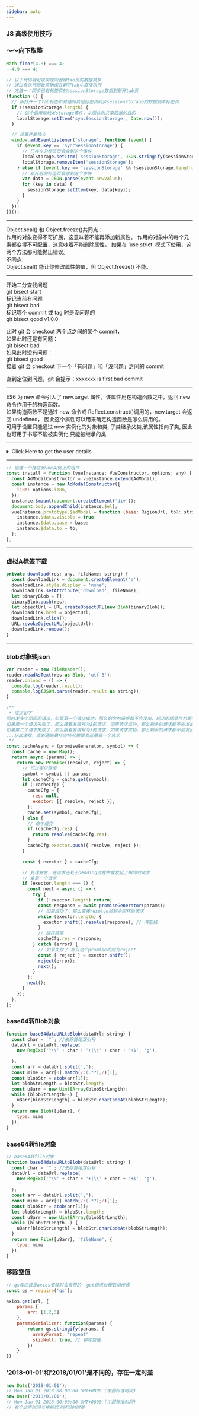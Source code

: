 ```yaml
---
sidebar: auto
---
```


### JS 高级使用技巧

### ～～向下取整
```javascript
Math.floor(4.8) === 4;
~~4.9 === 4;
```

```javascript
// 以下代码就可以实现同源跨tab页的数据共享
// 通过自执行函数来确保在新开tab中直接执行
// 方法一：同步已有标签页的sessionStorage数据到新开tab页
(function () {
  // 新打开一个tab标签页并通知其他标签页同步sessionStorage的数据到本标签页
  if (!sessionStorage.length) {
    // 这个调用能触发storage事件，从而达到共享数据的目的
    localStorage.setItem('syncSessionStorage', Date.now());
  }

  // 该事件是核心
  window.addEventListener('storage', function (event) {
    if (event.key == 'syncSessionStorage') {
      // 已存在的标签页会收到这个事件
      localStorage.setItem('sessionStorage', JSON.stringify(sessionStorage));
      localStorage.removeItem('sessionStorage');
    } else if (event.key == 'sessionStorage' && !sessionStorage.length) {
      // 新开启的标签页会收到这个事件
      var data = JSON.parse(event.newValue);
      for (key in data) {
        sessionStorage.setItem(key, data[key]);
      }
    }
  });
})();
```

---

Object.seal() 和 Object.freeze()共同点：  
作用的对象变得不可扩展，这意味着不能再添加新属性。
作用的对象中的每个元素都变得不可配置，这意味着不能删除属性。
如果在 ‘use strict’ 模式下使用，这两个方法都可能抛出错误。  
不同点:  
Object.seal() 能让你修改属性的值，但 Object.freeze() 不能。

---

开始二分查找问题  
git bisect start  
标记当前有问题  
git bisect bad  
标记哪个 commit 或 tag 时是没问题的  
git bisect good v1.0.0

此时 git 会 checkout 两个点之间的某个 commit，  
如果此时还是有问题：  
git bisect bad  
如果此时没有问题：  
git bisect good  
接着 git 会 checkout 下一个「有问题」和「没问题」之间的 commit

直到定位到问题，git 会提示：xxxxxxx is first bad commit

---

ES6 为 new 命令引入了 new.target 属性，该属性用在构造函数之中，返回 new 命令作用于的构造函数。  
如果构造函数不是通过 new 命令或 Reflect.construct()调用的，new.target 会返回 undefined，
因此这个属性可以用来确定构造函数是怎么调用的。  
可用于设置只能通过 new 实例化的对象和类, 子类继承父类,该属性指向子类,
因此也可用于书写不能被实例化,只能被继承的类.

---

<details>
    <summary>Click Here to get the user details</summary>
    <table>
        <tr>
            <th>#</th>
            <th>Name</th>
            <th>Location</th>
            <th>Job</th>
        </tr>
        <tr>
            <td>1</td>
            <td>Adam</td>
            <td>Huston</td>
            <td>UI/UX</td>
        </tr>
    </table>
</details>

---

```javascript
// 创建一个挂在到vue实例上的组件
const install = function (vueInstance: VueConstructor, options: any) {
  const AdModalConstructor = vueInstance.extend(AdModal);
  const instance = new AdModalConstructor({
    i18n: options.i18n,
  });
  instance.$mount(document.createElement('div'));
  document.body.appendChild(instance.$el);
  vueInstance.prototype.$adModal = function (base: RegionUrl, to?: string) {
    instance.$data.visible = true;
    instance.$data.base = base;
    instance.$data.to = to;
  };
};
```
---

### 虚拟A标签下载
```javascript
private download(res: any, fileName: string) {
  const downloadLink = document.createElement('a');
  downloadLink.style.display = 'none';
  downloadLink.setAttribute('download', fileName);
  let binaryBlob = [];
  binaryBlob.push(res);
  let objectUrl = URL.createObjectURL(new Blob(binaryBlob));
  downloadLink.href = objectUrl;
  downloadLink.click();
  URL.revokeObjectURL(objectUrl);
  downloadLink.remove();
}
```

---

### blob对象转json
```javascript
var reader = new FileReader();
reader.readAsText(res as Blob, 'utf-8');
reader.onload = () => {
  console.log(reader.result);
  console.log(JSON.parse(reader.result as string));
}
```

```javascript
/**
 * 描述如下
同时发多个相同的请求，如果第一个请求成功，那么剩余的请求都不会发出，成功的结果作为剩余请求返回
如果第一个请求失败了，那么接着发编号为2的请求，如果请求成功，那么剩余的请求都不会发出，成功的结果作为剩余请求返回
如果第二个请求失败了，那么接着发编号为3的请求，如果请求成功，那么剩余的请求都不会发出，成功的结果作为剩余请求返回
...以此递推，直到遇到最坏的情况需要发送最后一个请求
 */
const cacheAsync = (promiseGenerator, symbol) => {
  const cache = new Map();
  return async (params) => {
    return new Promise((resolve, reject) => {
      // 可以提供键值
      symbol = symbol || params;
      let cacheCfg = cache.get(symbol);
      if (!cacheCfg) {
        cacheCfg = {
          res: null,
          exector: [{ resolve, reject }],
        };
        cache.set(symbol, cacheCfg);
      } else {
        // 命中缓存
        if (cacheCfg.res) {
          return resolve(cacheCfg.res);
        }
        cacheCfg.exector.push({ resolve, reject });
      }

      const { exector } = cacheCfg;

      // 处理并发，在请求还处于pending过程中就发起了相同的请求
      // 拿第一个请求
      if (exector.length === 1) {
        const next = async () => {
          try {
            if (!exector.length) return;
            const response = await promiseGenerator(params);
            // 如果成功了，那么直接resolve掉剩余同样的请求
            while (exector.length) {
              exector.shift().resolve(response); // 清空栈
            }
            // 缓存结果
            cacheCfg.res = response;
          } catch (error) {
            // 如果失败了 那么这个promise的则为reject
            const { reject } = exector.shift();
            reject(error);
            next();
          }
        };
        next();
      }
    });
  };
};
```

### base64转Blob对象
``` Javascript
function base64dataURLtoBlob(dataUrl: string) {
  const char = `"`; //去除首尾双引号
  dataUrl = dataUrl.replace(
    new RegExp('^\\' + char + '+|\\' + char + '+$', 'g'),
    ''
  );
  const arr = dataUrl.split(',');
  const mime = arr[0].match(/:(.*?);/)[1];
  const blobStr = atob(arr[1]);
  let blobStrLength = blobStr.length;
  const u8arr = new Uint8Array(blobStrLength);
  while (blobStrLength--) {
    u8arr[blobStrLength] = blobStr.charCodeAt(blobStrLength);
  }
  return new Blob([u8arr], {
    type: mime
  });
}
```

### base64转file对象
``` javascript
// base64转file对象
function base64dataURLtoBlob(dataUrl: string) {
  const char = `"`; //去除首尾双引号
  dataUrl = dataUrl.replace(
    new RegExp('^\\' + char + '+|\\' + char + '+$', 'g'),
    ''
  );
  const arr = dataUrl.split(',');
  const mime = arr[0].match(/:(.*?);/)[1];
  const blobStr = atob(arr[1]);
  let blobStrLength = blobStr.length;
  const u8arr = new Uint8Array(blobStrLength);
  while (blobStrLength--) {
    u8arr[blobStrLength] = blobStr.charCodeAt(blobStrLength);
  }
  return new File([u8arr], 'fileName', {
    type: mime
  });
}
```

### 移除空值
``` javascript
// qs库应该是axios安装时会自带的  get请求处理数组传递
const qs = require('qs');

axios.get(url, {
    params:{
        arr: [1,2,3]
    },
    paramsSerializer: function(params) {
        return qs.stringify(params, {
          arrayFormat: 'repeat'
          skipNull: true, // 移除空值
        })
    }
})
```

### '2018-01-01'和'2018/01/01'是不同的，存在一定时差
``` javascript
new Date('2018-01-01');
// Mon Jan 01 2018 08:00:00 GMT+0800 (中国标准时间)
new Date('2018/01/01');
// Mon Jan 01 2018 00:00:00 GMT+0800 (中国标准时间)
// 有个北京时间与格林尼治时间的时差
```
